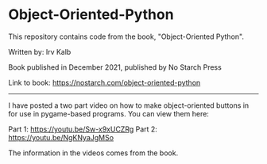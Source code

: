 # Object-Oriented-Python
 
This repository contains code from the book, "Object-Oriented Python".

Written by:  Irv Kalb

Book published in December 2021, published by No Starch Press

Link to book:  https://nostarch.com/object-oriented-python

---
I have posted a two part video on how to make object-oriented buttons in
for use in pygame-based programs.  You can view them here:

Part 1:  https://youtu.be/Sw-x9xUCZRg
Part 2:  https://youtu.be/NgKNyaJgMSo

The information in the videos comes from the book.
